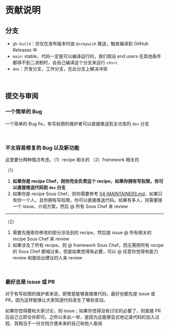 <!-- -----------------------------------------------------------
 ! SPDX-License-Identifier: GFDL-1.3-or-later
 ! -------------------------------------------------------------
 ! Doc Type      : Markdown
 ! Doc Name      : 03-CONTRIBUTING.md
 ! Doc Authors   : Aoran Zeng <ccmywish@qq.com>
 ! Contributors  :  Nul None  <nul@none.org>
 !               |
 ! Created On    : <2024-12-13>
 ! Last Modified : <2025-07-21>
 ! ---------------------------------------------------------- -->

# 贡献说明

## 分支

- `gh-build`：仅仅在发布版本时由 `@ccmywish` 推送，触发编译到 GitHub Releases 中
- `main`: stable，代码一定是可以编译运行的，我们假设 end users 在其他条件都得不到二进制时，会自己编译这个分支来运行 `chsrc`
- `dev`：开发分支，工作分支，在此分支上解决冲突

<br>

## 提交与审阅

### 一个简单的 Bug

一个简单的 Bug fix，有写权限的维护者可以直接推送到主仓库的 `dev` 分支

<br>

### 不太容易修复的 Bug 以及新功能

这里要分两种情况考虑。（1）recipe 相关的 （2）framework 相关的

（1）

1. **如果你是 recipe Chef，则你完全负责这个 recipe，如果你拥有写权限，你可以直接推送代码到 `dev` 分支**
2. 如果你是 recipe Sous Chef，则你需要参考 [04-MAINTAINERS.md](./04-MAINTAINERS.md)，如果只有你一个人，且你拥有写权限，你可以直接推送代码。如果有多人，则需要提一个 issue，介绍方案，然后 @ 所有 Sous Chef 来 review

---

（2）

1. 需要先搜索你修改的部分涉及到的 recipe，然后提 issue @ 所有相关的 recipe Sous Chef 来 review
2. 如果涉及了所有 recipe，则 @ framework Sous Chef，而无需把所有 recipe 的 Sous Chef 都喊过来，但是如果觉得有必要，可以 @ 任意你觉得有能力 review 和能给出建议的人来 review

<br>

### 最好总是 issue 或 PR

对于有写权限的维护者来说，即使是能够直接推代码，最好也都先提 issue 或 PR，因为这样能够让大家知道代码发生了哪些变动。

如果你觉得要和大家讨论，则 issue；如果你觉得没有讨论的必要了，则直接 PR 后自己立即合并即可。之所以多此一举，是因为这能够显式地记录代码的加入过程，其相当于一份文档方便未来的自己和他人查阅
